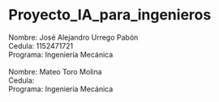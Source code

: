 # Proyecto_IA_para_ingenieros

Nombre: José Alejandro Urrego Pabón<br>
Cedula: 1152471721<br>
Programa: Ingeniería Mecánica<br>
<br>
Nombre: Mateo Toro Molina<br>
Cedula: <br>
Programa: Ingeniería Mecánica<br>

